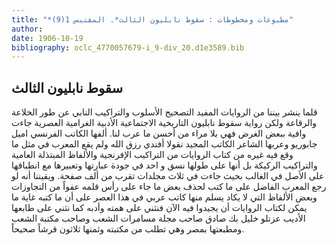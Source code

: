 ```yaml
---
title: "*مطبوعات ومخطوطات : سقوط نابليون الثالث*. المقتبس 1(9)"
author: 
date: 1906-10-19
bibliography: oclc_4770057679-i_9-div_20.d1e3589.bib
---
```




##  سقوط نابليون الثالث 


 قلما ينشر بيننا من الروايات المفيد التصحيح الأسلوب والتراكيب النابي عن طور الخلاعة والرقاعة ولكن رواية سقوط نابليون التاريخية الاجتماعية الأدبية الغرامية العصرية جاءت وافية ببعض الغرض فهي بلا مراء من أحسن ما عرب لنا. ألفها الكاتب الفرنسي اميل جابوريو وعربها الشاعر الكاتب المجيد نقولا أفندي رزق الله ولم يقع المعرب في مثل ما وقع فيه غيره من كتاب الروايات من التراكيب الإفرنجية والألفاظ المبتذلة العامية والتراكيب الركيكة بل أنها على طولها نسق و  احد  في جودة عبارتها وتعبيرها مع انطباقها على الأصل في الغالب بحيث جاءت في  ثلاث  مجلدات تقرب من  ألف  صفحة. ويقيننا أنه لو رجع المعرب الفاضل على ما كتب لحذف بعض ما جاء على رأس قلمه عفواً من التجاوزات وبعض الألفاظ التي لا يكاد يسلم منها كاتب عربي في هذا العصر على أن ما كتبه غاية   ما يمكن لكتاب الروايات أن يجيدوا فيه الآن فنثني على همته وأدبه كما نثني على طابعها الأديب عزتلو خليل بك صادق صاحب مجلة مسامرات الشعب وصاحب مكتبة الشعب ومطبعتها بمصر وهي تطلب من مكتبته وثمنها  ثلاثون  قرشاً صحيحاً. 
